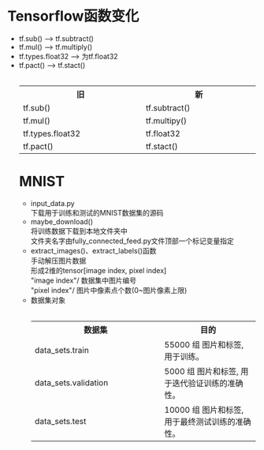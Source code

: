 # Tensorflow函数变化
  * tf.sub() --> tf.subtract()
  * tf.mul() --> tf.multiply()
  * tf.types.float32 --> 为tf.float32
  * tf.pact() --> tf.stact()  
  <div align="center"><table>
 <tr><th width="500"><b>旧</b></th><th width="500"><b>新</b></th></tr>
 <tr><td>tf.sub()</td><td>tf.subtract()</td></tr>
 <tr><td>tf.mul()</td><td>tf.multipy()</td></tr>
 <tr><td>tf.types.float32</td><td>tf.float32</td></tr>
 <tr><td>tf.pact()</td><td>tf.stact()</td></tr>
 </table></div>

# MNIST
  * input\_data.py  
       下载用于训练和测试的MNIST数据集的源码  
  * maybe\_download()  
       将训练数据下载到本地文件夹中  
       文件夹名字由fully\_connected_feed.py文件顶部一个标记变量指定
  * extract\_images()、extract\_labels()函数  
       手动解压图片数据  
       形成2维的tensor[image index, pixel index]  
       "image index"/  数据集中图片编号  
       "pixel index"/    图片中像素点个数(0~图片像素上限)
  * 数据集对象  
        <div align="center"> <table>
 <tr><th width="500"><b>数据集</b></th><th width="500"><b>目的</b></th></tr>
 <tr><td>data_sets.train</td><td>55000 组 图片和标签, 用于训练。</td></tr>
 <tr><td>data_sets.validation</td><td>5000 组 图片和标签, 用于迭代验证训练的准确性。</td></tr>
 <tr><td>data_sets.test</td><td>10000 组 图片和标签, 用于最终测试训练的准确性。</td></tr>
                             </table></div><br>
